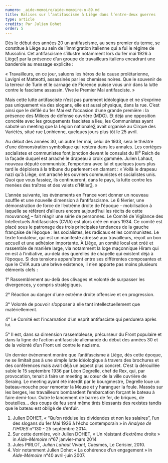 ```yaml
---
numero: _aide-memoire/aide-memoire-n-89.md
title: Balises sur l’antifascisme à Liège dans l’entre-deux guerres
type: article
credits: Par Julien Dohet
order: 5
---
```

Dès le début des années 20 un antifascisme, au sens premier du terme, se constitue à Liège au sein de l’immigration italienne qui a fui le régime de Mussolini. Cet antifascisme s’illustre notamment lors du 1er mai 1926 à Liège[1](#footnote-1) par la présence d’un groupe de travailleurs italiens encadrant une banderole au message explicite :

« Travailleurs, en ce jour, saluons les héros de la cause prolétarienne, Lavigni et Matteotti, assassinés par les chemises noires. Que le souvenir de la terreur de Turin et le carnage de Florence puisse vous unir dans la lutte contre le fascisme assassin. Vive le Premier Mai antifasciste. » 

Mais cette lutte antifasciste n’est pas purement idéologique et ne s’exprime pas uniquement via des slogans, elle est aussi physique, dans la rue. C’est ainsi que le défilé du 1er Mai est l’occasion d’une grande première : la présence des Milices de défense ouvrière (MDO). Et déjà une opposition concrète avec les groupements fascistes a lieu, les Communistes ayant saboté un meeting que la Légion nationale[2](#footnote-2) avait organisé au Cirque des Variétés, situé rue Lonhienne, quelques jours plus tôt le 25 avril.

Au début des années 30, un autre 1er mai, celui de 1933, sera le théâtre d’une démonstration symbolique qui restera dans les annales. Les cortèges socialistes et communistes font jonction devant le consulat du III<sup>e</sup> Reich de la façade duquel est arraché le drapeau à croix gammée. Julien Lahaut, nouveau député communiste, l’emportera avec lui et quelques jours plus tard le déploiera à la tribune du parlement en clamant : « Voilà le drapeau nazi qu’à Liège, ont arraché les ouvriers communistes et socialistes unis. Quoi que vous fassiez, ils continueront, dans le pays, la lutte contre les menées des traîtres et des valets d’Hitler[3](#footnote-3). »

L’année suivante, les événements en France vont donner un nouveau souffle et une nouvelle dimension à l’antifascisme. Le 6 février, une démonstration de force de l’extrême droite de l’époque – mobilisation à laquelle se réfèrent d’ailleurs encore aujourd’hui les récits de cette mouvance[4](#footnote-4) – fait réagir une série de personnes. Le Comité de Vigilance des Intellectuels Antifascistes (CVIA) est alors créé en mars 1934. Ce comité est placé sous le patronage des trois principales tendances de la gauche française de l’époque : les socialistes, les radicaux et les communistes. Le texte fondateur, qui est un manifeste adressé aux travailleurs, reçoit un bon accueil et une adhésion importante. À Liège, un comité local est créé et rassemble de manière large, via notamment la loge maçonnique Hiram qui en est à l’initiative, au-delà des querelles de chapelle qui existent déjà à l’époque. Si des tensions apparaîtront entre ses différentes composantes et que le CVIA aura une brève existence, il n’en apporte pas moins plusieurs éléments clefs :

1° Rassemblement au-delà des clivages et volonté de surpasser les divergences, y compris stratégiques.

2° Réaction au danger d’une extrême droite offensive et en progression.

3° Volonté de pouvoir s’opposer à elle tant intellectuellement que matériellement.

4° Le Comité est l’incarnation d’un esprit antifasciste qui perdurera après lui.

5° Il est, dans sa dimension rassembleuse, précurseur du Front populaire et dans la ligne de l’action antifasciste allemande du début des années 30 et de la volonté d’un Front uni contre le nazisme.

Un dernier événement montre que l’antifascisme à Liège, dès cette époque, ne se limitait pas à une simple lutte idéologique à travers des brochures et des conférences mais avait déjà un aspect plus concret. C’est la dérouillée subie le 15 septembre 1936 par Léon Degrelle, chef de Rex, qui, par provocation, tenait à faire un meeting au cœur de la ville ouvrière de Seraing. Le meeting ayant été interdit par le bourgmestre, Degrelle loue un bateau-mouche pour remonter la Meuse et y haranguer la foule. Massés sur les berges, les travailleurs bombardent l’embarcation forçant le bateau à faire demi-tour. Outre le lancement de barres de fer, de briques, de bouteilles… des coups de feu sont même tirés blessants des rexistes tandis que le bateau est obligé de s’enfuir.

1. Julien DOHET, « “Qu’on réduise les dividendes et non les salaires”, l’un des slogans du 1er Mai 1926 à l’écho contemporain » in _Analyse de l’IHOES_ n°130 - 25 septembre 2014.
2. Sur cette dernière, voir Julien DOHET, « Un résistant d’extrême droite » in _Aide-Mémoire_ n°67 janvier-mars 2014
3. Jules PIRLOT, _Julien Lahaut Vivant_, Cuesmes, Le Cerisier, 2010.
4. Voir notamment Julien Dohet « La cohérence d’un engagement » in _Aide-Mémoire_ n°40 avril-juin 2007.

